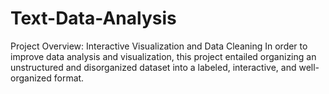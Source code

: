 # Text-Data-Analysis
Project Overview: Interactive Visualization and Data Cleaning  In order to improve data analysis and visualization, this project entailed organizing an unstructured and disorganized dataset into a labeled, interactive, and well-organized format.
